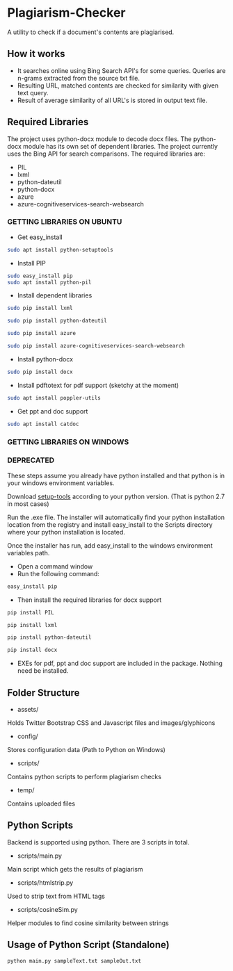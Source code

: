 # Plagiarism-Checker

A utility to check if a document's contents are plagiarised.

## How it works

*   It searches online using Bing Search API's for some queries. Queries are n-grams extracted from the source txt file.
*   Resulting URL, matched contents are checked for similarity with given text query.
*   Result of average similarity of all URL's is stored in output text file.

## Required Libraries
The project uses python-docx module to decode docx files. The python-docx module has its own set of dependent libraries. The project currently uses the Bing API for search comparisons. The required libraries are:

*   PIL
*   lxml
*   python-dateutil
*   python-docx
*   azure
*   azure-cognitiveservices-search-websearch

### GETTING LIBRARIES ON UBUNTU

* Get easy_install

```bash
sudo apt install python-setuptools
```
* Install PIP

```bash
sudo easy_install pip
sudo apt install python-pil
```
* Install dependent libraries

```bash
sudo pip install lxml

sudo pip install python-dateutil

sudo pip install azure

sudo pip install azure-cognitiveservices-search-websearch
```

* Install python-docx

```bash
sudo pip install docx
```

* Install pdftotext for pdf support (sketchy at the moment)

```bash
sudo apt install poppler-utils
```

* Get ppt and doc support

```bash
sudo apt install catdoc
```

### GETTING LIBRARIES ON WINDOWS
### DEPRECATED
These steps assume you already have python installed and that python is in your windows environment variables.

Download [setup-tools](http://pypi.python.org/pypi/setuptools) according to your python version. (That is python 2.7 in most cases)

Run the .exe file. The installer will automatically find your python installation location from the registry and install easy_install to the Scripts directory where your python installation is located.

Once the installer has run, add easy_install to the windows environment variables path.

* Open a command window
* Run the following command:

```bash
easy_install pip
```
* Then install the required libraries for docx support

```bash
pip install PIL

pip install lxml

pip install python-dateutil

pip install docx
```

* EXEs for pdf, ppt and doc support are included in the package. Nothing need be installed.

## Folder Structure

*   assets/

Holds Twitter Bootstrap CSS and Javascript files and images/glyphicons

*   config/

Stores configuration data (Path to Python on Windows)

*   scripts/

Contains python scripts to perform plagiarism checks

*   temp/

Contains uploaded files

## Python Scripts

Backend is supported using python. There are 3 scripts in total.

*   scripts/main.py

Main script which gets the results of plagiarism

*   scripts/htmlstrip.py

Used to strip text from HTML tags

*   scripts/cosineSim.py

Helper modules to find cosine similarity between strings

## Usage of Python Script (Standalone)

```bash
python main.py sampleText.txt sampleOut.txt
```
